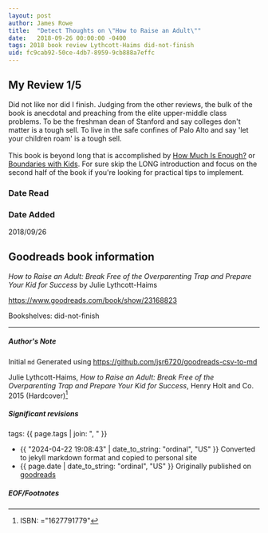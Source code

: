 ```yaml
---
layout: post
author: James Rowe
title:  "Detect Thoughts on \"How to Raise an Adult\""
date:   2018-09-26 00:00:00 -0400
tags: 2018 book review Lythcott-Haims did-not-finish
uid: fc9cab92-50ce-4db7-8959-9cb888a7effc
---
```


<!-- highly dependent on how you personally use jekyll templates, and how you want this to show up -->
<!-- escape any jekyll keys with double brackets -->

## My Review 1/5

Did not like nor did I finish. Judging from the other reviews, the bulk of the book is anecdotal and preaching from the elite upper-middle class problems. To be the freshman dean of Stanford and say colleges don't matter is a tough sell. To live in the safe confines of Palo Alto and say 'let your children roam' is a tough sell.<br/><br/>This book is beyond long that is accomplished by [How Much Is Enough?](https://www.goodreads.com/book/show/157936) or [Boundaries with Kids](https://www.goodreads.com/book/show/40930550). For sure skip the LONG introduction and focus on the second half of the book if you're looking for practical tips to implement.

### Date Read


### Date Added
2018/09/26

## Goodreads book information

*How to Raise an Adult: Break Free of the Overparenting Trap and Prepare Your Kid for Success* by Julie Lythcott-Haims

https://www.goodreads.com/book/show/23168823

Bookshelves: did-not-finish

---

##### Author's Note

Initial `md` Generated using https://github.com/jsr6720/goodreads-csv-to-md

Julie Lythcott-Haims, *How to Raise an Adult: Break Free of the Overparenting Trap and Prepare Your Kid for Success*,  Henry Holt and Co. 2015 (Hardcover)[^1]

##### Significant revisions

tags: {{ page.tags | join: ", " }} <!-- todo move this somewhere -->

- {{ "2024-04-22 19:08:43" | date_to_string: "ordinal", "US" }} Converted to jekyll markdown format and copied to personal site
- {{ page.date | date_to_string: "ordinal", "US" }} Originally published on [goodreads](https://www.goodreads.com)

##### EOF/Footnotes

[^1]: ISBN: ="1627791779"